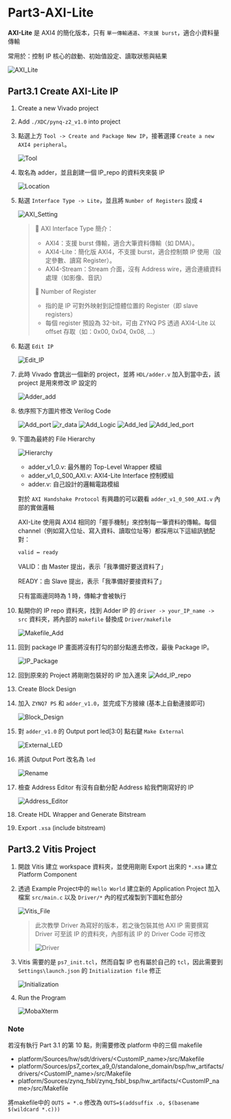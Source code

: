 # Part3-AXI-Lite

**AXI-Lite** 是 AXI4 的簡化版本，只有 `單一傳輸通道`、`不支援 burst`，適合小資料量傳輸  

常用於：控制 IP 核心的啟動、初始值設定、讀取狀態與結果

![AXI_Lite](./png/AXI_Lite.png)

## Part3.1 Create AXI-Lite IP

1. Create a new Vivado project

2. Add `./XDC/pynq-z2_v1.0` into project

3. 點選上方 `Tool -> Create and Package New IP`，接著選擇 `Create a new AXI4 peripheral`。

    ![Tool](./png/Tool.png)

4. 取名為 adder，並且創建一個 IP_repo 的資料夾來裝 IP

    ![Location](./png/Location.png)

5. 點選 `Interface Type -> Lite`，並且將 `Number of Registers` 設成 `4`

    ![AXI_Setting](./png/AXI_Setting.png)

    > 📌 AXI Interface Type 簡介：
    >
    >- AXI4：支援 burst 傳輸，適合大筆資料傳輸（如 DMA）。
    >- AXI4-Lite：簡化版 AXI4，不支援 burst，適合控制類 IP 使用（設定參數、讀寫 Register）。
    >- AXI4-Stream：Stream 介面，沒有 Address wire，適合連續資料處理（如影像、音訊）
    >
    > 📌 Number of Register
    >- 指的是 IP 可對外映射到記憶體位置的 Register（即 slave registers）
    >- 每個 register 預設為 32-bit，可由 ZYNQ PS 透過 AXI4-Lite 以 offset 存取（如：0x00, 0x04, 0x08, ...）

6. 點選 `Edit IP`

    ![Edit_IP](./png/Edit_IP.png)

7. 此時 Vivado 會跳出一個新的 project，並將 `HDL/adder.v` 加入到當中去，該 project 是用來修改 IP 設定的

    ![Adder_add](./png/Adder_add.png)

8. 依序照下方圖片修改 Verilog Code

    ![Add_port](./png/Add_port.png)
    ![r_data](./png/r_data.png)
    ![Add_Logic](./png/Add_Logic.png)
    ![Add_led](./png/Add_Led.png)
    ![Add_led_port](./png/Add_led_port.png)

9. 下圖為最終的 File Hierarchy

    ![Hierarchy](./png/Hierarchy.png)
    - adder_v1_0.v: 最外層的 Top-Level Wrapper 模組
    - adder_v1_0_S00_AXI.v:  AXI4-Lite Interface 控制模組
    - adder.v:  自己設計的邏輯電路模組

    對於 `AXI Handshake Protocol` 有興趣的可以觀看 `adder_v1_0_S00_AXI.v` 內部的實做邏輯  

    AXI-Lite 使用與 AXI4 相同的「握手機制」來控制每一筆資料的傳輸。每個 channel（例如寫入位址、寫入資料、讀取位址等）都採用以下這組訊號配對：

    ```txt
    valid ↔ ready
    ```

    VALID：由 Master 提出，表示「我準備好要送資料了」

    READY：由 Slave 提出，表示「我準備好要接資料了」

    只有當兩邊同時為 1 時，傳輸才會被執行

10. 點開你的 IP repo 資料夾，找到 Adder IP 的 `driver -> your_IP_name -> src` 資料夾，將內部的 `makefile` 替換成 `Driver/makefile`

    ![Makefile_Add](./png/Makefile_Add.png)

11. 回到 package IP 畫面將沒有打勾的部分點進去修改，最後 Package IP。

    ![IP_Package](./png/IP_Package.png)

12. 回到原來的 Project 將剛剛包裝好的 IP 加入進來
    ![Add_IP_repo](./png/Add_IP_repo.png)

13. Create Block Design

14. 加入 `ZYNQ7 PS` 和 `adder_v1.0`，並完成下方接線 (基本上自動連接即可)

    ![Block_Design](./png/Block_Design.png)

15. 對 `adder_v1.0` 的 Output port led[3:0] 點右鍵 `Make External`

    ![External_LED](./png/External_Led.png)

16. 將該 Output Port 改名為 `led`

    ![Rename](./png/Rename.png)

17. 檢查 Address Editor 有沒有自動分配 Address 給我們剛寫好的 IP

    ![Address_Editor](./png/Address_Editor.png)

18. Create HDL Wrapper and Generate Bitstream

19. Export `.xsa` (include bitstream)

## Part3.2 Vitis Project

1. 開啟 Vitis 建立 workspace 資料夾，並使用剛剛 Export 出來的 `*.xsa` 建立 Platform Component

2. 透過 Example Project中的 `Hello World` 建立新的 Application Project 加入檔案 `src/main.c` 以及 `Driver/*` 內的程式複製到下圖紅色部分

    ![Vitis_File](./png/Vitis_File.png)

    > 此次教學 Driver 為寫好的版本，若之後包裝其他 AXI IP 需要撰寫 Driver 可至該 IP 的資料夾，內部有該 IP 的 Driver Code 可修改
    >
    > ![Driver](./png/Driver.png)

3. Vitis 需要的是 `ps7_init.tcl`，然而自製 IP 也有屬於自己的 `tcl`，因此需要到 `Settings\launch.json` 的 `Initialization file` 修正

    ![Initialization](./png/Inititalization.png)

4. Run the Program

    ![MobaXterm](./png/MobaXterm.png)

### Note

若沒有執行 Part 3.1 的第 10 點，則需要修改 platform 中的三個 makefile

- platform/Sources/hw/sdt/drivers/<CustomIP_name>/src/Makefile
- platform/Sources/ps7_cortex_a9_0/standalone_domain/bsp/hw_artifacts/drivers/<CustomIP_name>/src/Makefile
- platform/Sources/zynq_fsbl/zynq_fsbl_bsp/hw_artifacts/<CustomIP_name>/src/Makefile  

將makefile中的 `OUTS = *.o` 修改為 `OUTS=$(addsuffix .o, $(basename $(wildcard *.c)))`
